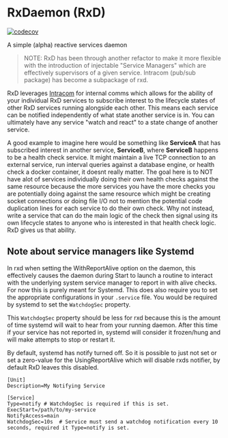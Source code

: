 # RxDaemon (RxD)
[![codecov](https://codecov.io/gh/ambitiousfew/rxd/branch/main/graph/badge.svg?token=3VTUQEX7HC)](https://codecov.io/gh/ambitiousfew/rxd)

A simple (alpha) reactive services daemon

> NOTE: RxD has been through another refactor to make it more flexible with the introduction of injectable "Service Managers" which are effectively supervisors of a given service. Intracom (pub/sub package) has become a subpackage of rxd.

RxD leverages [Intracom](https://github.com/ambitiousfew/rxd/intracom) for internal comms which allows for the ability of your individual RxD services to subscribe interest to the lifecycle states of other RxD services running alongside each other. This means each service can be notified independently of what state another service is in. You can ultimately have any service "watch and react" to a state change of another service.

A good example to imagine here would be something like **ServiceA** that has subscribed interest in another service, **ServiceB**, where **ServiceB** happens to be a health check service. It might maintain a live TCP connection to an external service, run interval queries against a database engine, or health check a docker container, it doesnt really matter. The goal here is to NOT have alot of services individually doing their own health checks against the same resource because the more services you have the more checks you are potentially doing against the same resource which might be creating socket connections or doing file I/O not to mention the potential code duplication lines for each service to do their own check. Why not instead, write a service that can do the main logic of the check then signal using its own lifecycle states to anyone who is interested in that health check logic. RxD gives us that ability.


## Note about service managers like Systemd
In rxd when setting the WithReportAlive option on the daemon, this effectively causes the daemon during Start to launch a routine to interact with the underlying system service manager to report in with alive checks. For now this is purely meant for Systemd. This does also require you to set the appropriate configurations in your `.service` file. You would be required by systemd to set the `WatchdogSec` property.

This `WatchdogSec` property should be less for rxd because this is the amount of time systemd will wait to hear from your running daemon. After this time if your service has not reported in, systemd will consider it frozen/hung and will make attempts to stop or restart it.

By default, systemd has notify turned off. So it is possible to just not set or set a zero-value for the UsingReportAlive which will disable rxds notifier, by default RxD leaves this disabled.

```
[Unit]
Description=My Notifying Service

[Service]
Type=notify # WatchdogSec is required if this is set.
ExecStart=/path/to/my-service
NotifyAccess=main
WatchdogSec=10s  # Service must send a watchdog notification every 10 seconds, required it Type=notify is set.
```